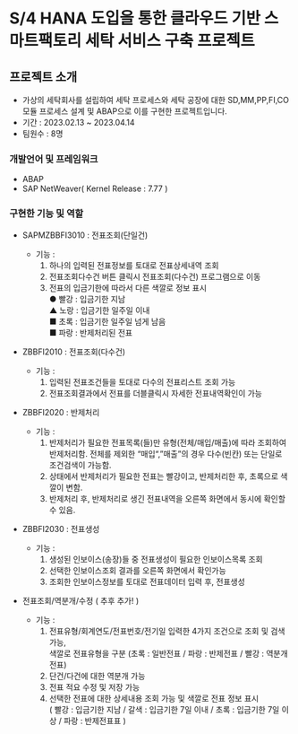 # S/4 HANA 도입을 통한 클라우드 기반 스마트팩토리 세탁 서비스 구축 프로젝트 <WISHWASH>
## 프로젝트 소개
- 가상의 세탁회사를 설립하여 세탁 프로세스와 세탁 공장에 대한 SD,MM,PP,FI,CO 모듈 프로세스 설계 및 ABAP으로 이를 구현한 프로젝트입니다. 
- 기간 : 2023.02.13 ~ 2023.04.14
- 팀원수 : 8명
### 개발언어 및 프레임워크
  - ABAP
  - SAP NetWeaver( Kernel Release : 7.77 )
### 구현한 기능 및 역할  
  - SAPMZBBFI3010 : 전표조회(단일건)  
    - 기능 :
       1. 하나의 입력된 전표정보를 토대로 전표상세내역 조회
       2. 전표조회다수건 버튼 클릭시 전표조회(다수건) 프로그램으로 이동
       3. 전표의 입금기한에 따라서 다른 색깔로 정보 표시  
           ● 빨강 : 입금기한 지남  
           ▲ 노랑 : 입금기한 일주일 이내   
           ■ 초록 : 입금기한 일주일 넘게 남음  
           ■ 파랑 : 반제처리된 전표   
  
  - ZBBFI2010 : 전표조회(다수건)  
    - 기능 : 
      1. 입력된 전표조건들을 토대로 다수의 전표리스트 조회 가능
      2. 전표조회결과에서 전표를 더블클릭시 자세한 전표내역확인이 가능
  
  - ZBBFI2020 : 반제처리  
    - 기능 :
      1. 반제처리가 필요한 전표목록(들)만 유형(전체/매입/매출)에 따라 조회하여 반제처리함.
         전체를 제외한 “매입“,”매출”의 경우 다수(빈칸) 또는 단일로 조건검색이 가능함.
      2. 상태에서 반제처리가 필요한 전표는 빨강이고, 반제처리한 후, 초록으로 색깔이 변함.
      3. 반제처리 후, 반제처리로 생긴 전표내역을 오른쪽 화면에서 동시에 확인할 수 있음.

  - ZBBFI2030 : 전표생성  
    - 기능 :
      1. 생성된 인보이스(송장)들 중 전표생성이 필요한 인보이스목록 조회
      2. 선택한 인보이스조회 결과를 오른쪽 화면에서 확인가능
      3. 조회한 인보이스정보를 토대로 전표데이터 입력 후, 전표생성

  - 전표조회/역분개/수정 ( 추후 추가! )  
    - 기능 :
      1. 전표유형/회계연도/전표번호/전기일 입력한 4가지 조건으로 조회 및 검색 가능,  
	 색깔로 전표유형을 구분  	(초록 : 일반전표 / 파랑 : 반제전표 / 빨강 : 역분개전표)
      2. 단건/다건에 대한 역분개 가능
      3. 전표 적요 수정 및 저장 가능
      4. 선택한 전표에 대한 상세내용 조회 가능 및 색깔로 전표 정보 표시  
      	( 빨강 : 입금기한 지남 / 갈색 : 입금기한 7일 이내 / 초록 : 입금기한 7일 이상 / 
      	파랑 : 반제전표표 )

  
 
